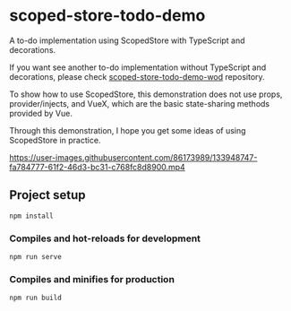 # scoped-store-todo-demo
A to-do implementation using ScopedStore with TypeScript and decorations.

If you want see another to-do implementation without TypeScript and decorations, 
please check [scoped-store-todo-demo-wod](https://github.com/sungjin70/scoped-store-todo-demo-wod) repository.

To show how to use ScopedStore, this demonstration does not use props, provider/injects, and VueX, which are the basic state-sharing methods provided by Vue.

Through this demonstration, I hope you get some ideas of using ScopedStore in practice.


https://user-images.githubusercontent.com/86173989/133948747-fa784777-61f2-46d3-bc31-c768fc8d8900.mp4


## Project setup
```
npm install
```

### Compiles and hot-reloads for development
```
npm run serve
```

### Compiles and minifies for production
```
npm run build
```
